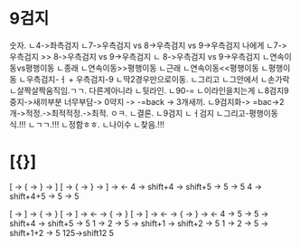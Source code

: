 # 9검지
숫자.
ㄴ4->좌측검지
ㄴ7->우측검지 vs 8->우측검지 vs 9->우측검지
나에게
ㄴ7->우측검지 >> 8->우측검지 vs 9->우측검지
ㄴ 8->우측검지 vs 9->우측검지
ㄴ연속이동vs평행이동
ㄴ종래
ㄴ연속이동>>평행이동
ㄴ근래
ㄴ연속이동<<평행이동
ㄴ평행이동
ㄴ우측검지-ㅓ + 우측검지-9
ㄴ딱2경우만으로이동.
ㄴ그리고
ㄴ그안에서
ㄴ손가락
ㄴ살짝살짝움직임.ㄱㄱ.
다른게아니라
ㄴ뒷라인.
ㄴ90-=
ㄴ이라인을치는게
ㄴ8검지9중지->새끼부분 너무부담-> 0약지 -> -=back -> 3개새끼.
ㄴ9검지화-> =bac->2개->적정.->최적적정.->최적.
ㅇㅋ.
ㄴ결론.
ㄴ9검지
ㄴㅓ검지
ㄴ그리고-평행이동식.!!!
ㄴㄱㄱ.!!!
ㄴ정함ㅎㅎ.
ㄴ나이수
ㄴ찾음.!!!




# [{}]

[ -> { -> } -> ]
[ -> { -> } -> ] -> ←
4 -> shift+4 -> shift+5 -> 5 -> 5
4 -> shift+4+5 -> 5 -> 5


[ -> ] -> { -> }
[ -> ] -> ← -> { -> }
[ -> ] -> ← -> { -> } -> ←
4 -> 5 -> 5 -> shift+4 -> shift+5 -> 5
1 -> 2 -> 5 -> shift+1 -> shift+2 -> 5
1 -> 2 -> 5 -> shift+1+2 -> 5
125->shift12 5
